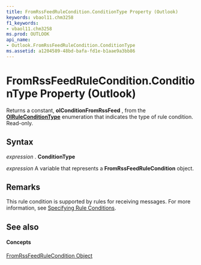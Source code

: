 ```yaml
---
title: FromRssFeedRuleCondition.ConditionType Property (Outlook)
keywords: vbaol11.chm3258
f1_keywords:
- vbaol11.chm3258
ms.prod: OUTLOOK
api_name:
- Outlook.FromRssFeedRuleCondition.ConditionType
ms.assetid: a1204589-48bd-bafa-fd1e-b1aae9a3bb86
---
```



# FromRssFeedRuleCondition.ConditionType Property (Outlook)

Returns a constant,  **olConditionFromRssFeed** , from the **[OlRuleConditionType](olruleconditiontype-enumeration-outlook.md)** enumeration that indicates the type of rule condition. Read-only.


## Syntax

 _expression_ . **ConditionType**

 _expression_ A variable that represents a **FromRssFeedRuleCondition** object.


## Remarks

This rule condition is supported by rules for receiving messages. For more information, see [Specifying Rule Conditions](http://msdn.microsoft.com/library/812c131a-fe23-1b8b-5e2d-9459d7102630%28Office.15%29.aspx).


## See also


#### Concepts


[FromRssFeedRuleCondition Object](fromrssfeedrulecondition-object-outlook.md)

